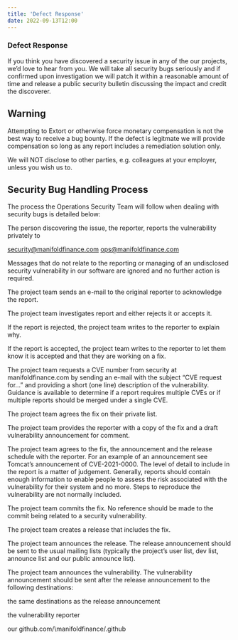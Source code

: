 ```yaml
---
title: 'Defect Response'
date: 2022-09-13T12:00
---
```


### Defect Response

If you think you have discovered a security issue in any of the our projects, we’d love to hear from
you. We will take all security bugs seriously and if confirmed upon investigation we will patch it
within a reasonable amount of time and release a public security bulletin discussing the impact and
credit the discoverer.

## Warning

Attempting to Extort or otherwise force monetary compensation is not the best way to receive a bug
bounty. If the defect is legitmate we will provide compensation so long as any report includes a
remediation solution only.

We will NOT disclose to other parties, e.g. colleagues at your employer, unless you wish us to.

## Security Bug Handling Process

The process the Operations Security Team will follow when dealing with security bugs is detailed
below:

The person discovering the issue, the reporter, reports the vulnerability privately to

security@manifoldfinance.com ops@manifoldfinance.com

Messages that do not relate to the reporting or managing of an undisclosed security vulnerability in
our software are ignored and no further action is required.

The project team sends an e-mail to the original reporter to acknowledge the report.

The project team investigates report and either rejects it or accepts it.

If the report is rejected, the project team writes to the reporter to explain why.

If the report is accepted, the project team writes to the reporter to let them know it is accepted
and that they are working on a fix.

The project team requests a CVE number from security at manifoldfinance.com by sending an e-mail
with the subject “CVE request for…” and providing a short (one line) description of the
vulnerability. Guidance is available to determine if a report requires multiple CVEs or if multiple
reports should be merged under a single CVE.

The project team agrees the fix on their private list.

The project team provides the reporter with a copy of the fix and a draft vulnerability announcement
for comment.

The project team agrees to the fix, the announcement and the release schedule with the reporter. For
an example of an announcement see Tomcat’s announcement of CVE-2021-0000. The level of detail to
include in the report is a matter of judgement. Generally, reports should contain enough information
to enable people to assess the risk associated with the vulnerability for their system and no more.
Steps to reproduce the vulnerability are not normally included.

The project team commits the fix. No reference should be made to the commit being related to a
security vulnerability.

The project team creates a release that includes the fix.

The project team announces the release. The release announcement should be sent to the usual mailing
lists (typically the project’s user list, dev list, announce list and our public announce list).

The project team announces the vulnerability. The vulnerability announcement should be sent after
the release announcement to the following destinations:

the same destinations as the release announcement

the vulnerability reporter

our github.com/\manifoldfinance/.github
